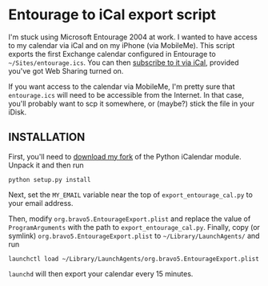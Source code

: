 Entourage to iCal export script
===============================

I'm stuck using Microsoft Entourage 2004 at work. I wanted to have access to
my calendar via iCal and on my iPhone (via MobileMe). This script exports the
first Exchange calendar configured in Entourage to `~/Sites/entourage.ics`.
You can then [subscribe to it via iCal][wc], provided you've got Web Sharing
turned on.

If you want access to the calendar via MobileMe, I'm pretty sure that
`entourage.ics` will need to be accessible from the Internet. In that case,
you'll probably want to scp it somewhere, or (maybe?) stick the file in your
iDisk.

INSTALLATION
------------

First, you'll need to [download my fork][fork] of the Python iCalendar module.
Unpack it and then run

    python setup.py install

Next, set the `MY_EMAIL` variable near the top of `export_entourage_cal.py` 
to your email address.

Then, modify `org.bravo5.EntourageExport.plist` and replace the value of
`ProgramArguments` with the path to `export_entourage_cal.py`. Finally, copy
(or symlink) `org.bravo5.EntourageExport.plist` to `~/Library/LaunchAgents/`
and run

    launchctl load ~/Library/LaunchAgents/org.bravo5.EntourageExport.plist

`launchd` will then export your calendar every 15 minutes.

[wc]: webcal://localhost/~USERNAME/entourage.ics
[fork]: https://github.com/blalor/iCalendar/archives/master
